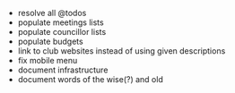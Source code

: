 - resolve all @todos
- populate meetings lists
- populate councillor lists
- populate budgets
- link to club websites instead of using given descriptions
- fix mobile menu
- document infrastructure
- document words of the wise(?) and old

